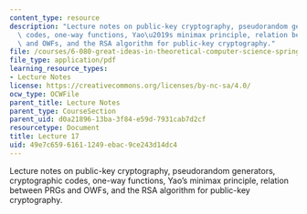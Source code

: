```yaml
---
content_type: resource
description: "Lecture notes on public-key cryptography, pseudorandom generators, cryptographic\
  \ codes, one-way functions, Yao\u2019s minimax principle, relation between PRGs\
  \ and OWFs, and the RSA algorithm for public-key cryptography."
file: /courses/6-080-great-ideas-in-theoretical-computer-science-spring-2008/49e7c65961611249ebac9ce243d14dc4_lec17.pdf
file_type: application/pdf
learning_resource_types:
- Lecture Notes
license: https://creativecommons.org/licenses/by-nc-sa/4.0/
ocw_type: OCWFile
parent_title: Lecture Notes
parent_type: CourseSection
parent_uid: d0a21896-13ba-3f84-e59d-7931cab7d2cf
resourcetype: Document
title: Lecture 17
uid: 49e7c659-6161-1249-ebac-9ce243d14dc4
---
```

Lecture notes on public-key cryptography, pseudorandom generators, cryptographic codes, one-way functions, Yao’s minimax principle, relation between PRGs and OWFs, and the RSA algorithm for public-key cryptography.